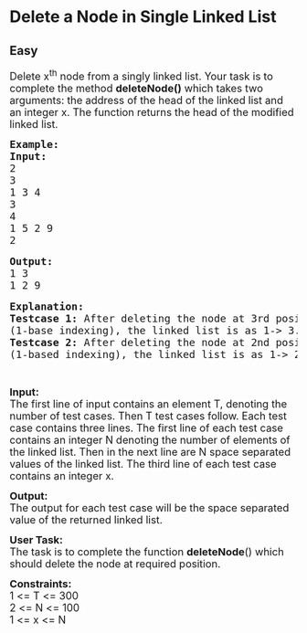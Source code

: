 # Delete a Node in Single Linked List
## Easy 
<div class="problem-statement">
                <p></p><p><span style="font-size:18px">Delete x<sup>th</sup> node from a singly&nbsp;linked list. Your task is to complete the method <strong>deleteNode()</strong> which takes two arguments: the address of the head of the linked list and an integer x. The function returns the head of the modified linked list.</span></p>

<pre><span style="font-size:18px"><strong>Example:
Input:</strong>
2
3
1 3 4
3
4
1 5 2 9
2</span>

<span style="font-size:18px"><strong>Output:</strong>
1 3
1 2 9</span>

<span style="font-size:18px"><strong>Explanation:
Testcase 1:</strong> After deleting the node at 3rd position 
(1-base indexing), the linked list is as 1-&gt; 3.
<strong>Testcase 2:</strong> After deleting the node at 2nd position 
(1-based indexing), the linked list is as 1-&gt; 2-&gt; 9.</span></pre>

<p>&nbsp;</p>

<p><span style="font-size:18px"><strong>Input:</strong><br>
The first line of input contains an element T, denoting the number of test cases. Then T test cases follow. Each test case contains three lines. The first line of each test case contains an integer N denoting the number of elements of the linked list. Then in the next line are N space separated values of the linked list. The third line of each test case contains an integer x.</span></p>

<p><span style="font-size:18px"><strong>Output:</strong><br>
The output for each test case will be the space separated value of the returned linked list.</span></p>

<p><span style="font-size:18px"><strong>User Task:</strong><br>
The task is to complete the function <strong>deleteNode</strong>() which should delete the node at required position.</span></p>

<p><span style="font-size:18px"><strong>Constraints:</strong><br>
1 &lt;= T &lt;= 300<br>
2 &lt;= N &lt;= 100<br>
1 &lt;= x &lt;= N</span><br>
&nbsp;</p>
 <p></p>
            </div>